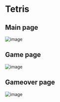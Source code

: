 # Tetris

## Main page
![image](https://user-images.githubusercontent.com/75140561/124389048-190f3700-dd03-11eb-870a-c982a439bc6b.png)


## Game page
![image](https://user-images.githubusercontent.com/75140561/124389105-5673c480-dd03-11eb-878b-5a100f795f48.png)


## Gameover page
![image](https://user-images.githubusercontent.com/75140561/124389138-7b683780-dd03-11eb-868d-c62f71985b33.png)
